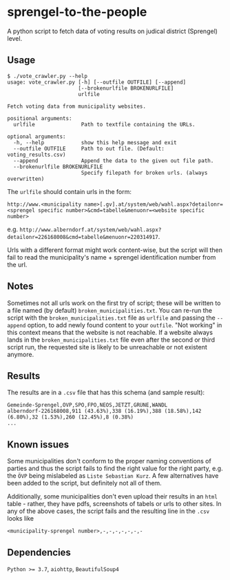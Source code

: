 # sprengel-to-the-people
A python script to fetch data of voting results on judical district (Sprengel) level.

## Usage
```console
$ ./vote_crawler.py --help
usage: vote_crawler.py [-h] [--outfile OUTFILE] [--append]
                       [--brokenurlfile BROKENURLFILE]
                       urlfile

Fetch voting data from municipality websites.

positional arguments:
  urlfile               Path to textfile containing the URLs.

optional arguments:
  -h, --help            show this help message and exit
  --outfile OUTFILE     Path to out file. (Default: voting_results.csv)
  --append              Append the data to the given out file path.
  --brokenurlfile BROKENURLFILE
                        Specify filepath for broken urls. (always overwritten)
```

The `urlfile` should contain urls in the form:
```
http://www.<municipality name>[.gv].at/system/web/wahl.aspx?detailonr=<sprengel specific number>&cmd=tabelle&menuonr=<website specific number>
```

e.g. `http://www.alberndorf.at/system/web/wahl.aspx?detailonr=226168008&cmd=tabelle&menuonr=220314917`.

Urls with a different format might work content-wise, but the script will then fail to read the municipality's name + sprengel identification number from the url.

## Notes
Sometimes not all urls work on the first try of script; these will be written to a file named (by default) `broken_municipalities.txt`. You can re-run the script with the `broken_municipalities.txt` file as `urlfile` and passing the `--append` option, to add newly found content to your `outfile`. "Not working" in this context means that the website is not reachable. If a website always lands in the `broken_municipalities.txt` file even after the second or third script run, the requested site is likely to be unreachable or not existent anymore.

## Results
The results are in a `.csv` file that has this schema (and sample result):
```
Gemeinde-Sprengel,ÖVP,SPÖ,FPÖ,NEOS,JETZT,GRÜNE,WANDL
alberndorf-226168008,911 (43.63%),338 (16.19%),388 (18.58%),142 (6.80%),32 (1.53%),260 (12.45%),8 (0.38%)
...
```

## Known issues
Some municipalities don't conform to the proper naming conventions of parties and thus the script fails to find the right value for the right party, e.g. the `ÖVP` being mislabeled as `Liste Sebastian Kurz`.
A few alternatives have been added to the script, but definitely not all of them.

Additionally, some municipalities don't even upload their results in an `html` table - rather, they have pdfs, screenshots of tabels or urls to other sites. In any of the above cases, the script fails and the resulting line in the `.csv` looks like
```
<municipality-sprengel number>,-,-,-,-,-,-,-
```

## Dependencies
`Python >= 3.7`, `aiohttp`, `BeautifulSoup4`